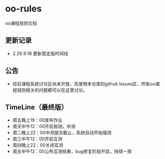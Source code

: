 # oo-rules
oo课程规则文档

## 更新记录
 - 2.26 9:18 更新暂定版时间线

## 公告
 - 目前课程系统讨论区尚未开放，先使用本仓库的github Issues区，所有oo课程规则相关的问题都可以在这里讨论。

## TimeLine（最终版）
 - 周五晚上19：00发布作业
 - 周天中午12：00开启弱测，中测
 - 周二晚上22：00中测提交截止，系统自动开始强测
 - 周三中午12：00开启互测
 - 周四晚上22：00关闭互测
 - 周五中午12：00公布互测结果，bug修复阶段开启，持续一周
